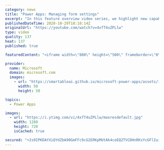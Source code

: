 ```yaml
---
category: news
title: "Power Apps: Managing form settings"
excerpt: "In this feature overview video series, we highlight new capabilities included in the latest update to Microsoft Power Apps.  Improvements to Microsoft Power Apps for managing form settings and events allow users to set various features on a form in the new modern designer.   Get the most out of Power"
publishedDateTime: 2020-10-29T18:18:14Z
originalUrl: "https://youtube.com/watch?v=4xfT4uZPLlw"
type: video
quality: 137
heat: 137
published: true

featuredContent: "<iframe width=\"800\" height=\"500\" frameborder=\"0\" src=\"https://www.youtube.com/embed/4xfT4uZPLlw\" allow=\"accelerometer; autoplay; encrypted-media; gyroscope; picture-in-picture\" allowfullscreen></iframe>"

provider:
  name: Microsoft
  domain: microsoft.com
  images:
    - url: "https://smartableai.github.io/microsoft-power-apps/assets/images/organizations/microsoft.com-50x50.jpg"
      width: 50
      height: 50

topics:
  - Power Apps

images:
  - url: "https://i.ytimg.com/vi/4xfT4uZPLlw/maxresdefault.jpg"
    width: 1280
    height: 720
    isCached: true

secured: "+2s9IPKDAYXiQYdZbA90GmFFc9cG2ERKpMUtAk4coEQ2TVCDHnRKsYcGFlIui72hX8fzblGLEfid5F5jRYor0W5n8Wp2Z06zL8w85+ZIOFZxHc1g9J7lnzzA+wOh2XoE7tb8KRXfbLrjxWAo61riLgz1YZ0fXOAiuMBIBGUSGUuhkXUob1hTMHVDu+I7CrieI6yZoy/c2zkhOYaWs8iK84HzrpH1P5MCXltEZE7xET2TGA//MFI0arocrw/dqd8J9ZYnktBy7RXRZUnPV4qyqSJpHPsueQSZVF6278lQ1TAfctD6e+8BcV/nEDtyphDaYb4BpEDJm1w3V7kQMvGQ90zDGoZgk8+Yr18YooIOEk1yLtBiUnbCJog6lnCBp3q6YT+IONK8xUf/pqmVSclSNtx22C+tkJqeUEWB0GiAdFY=;DfxdMk5DGYYleQg7Bb7zSA=="
---
```


